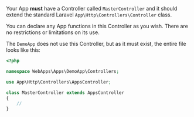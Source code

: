 Your App **must** have a Controller called `MasterController` and it should extend the standard Laravel `App\Http\Controllers\Controller` class.

You can declare any App functions in this Controller as you wish. There are no restrictions or limitations on its use.

The `DemoApp` does not use this Controller, but as it must exist, the entire file looks like this:

```php title=Controllers/MasterController.php
<?php

namespace WebApps\Apps\DemoApp\Controllers;

use App\Http\Controllers\AppsController;

class MasterController extends AppsController
{
    //
}

```